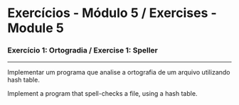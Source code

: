 # Exercícios - Módulo 5 / Exercises - Module 5

### Exercício 1: Ortogradia / Exercise 1: Speller
----
Implementar um programa que analise a ortografia de um arquivo utilizando hash table.

Implement a program that spell-checks a file, using a hash table.